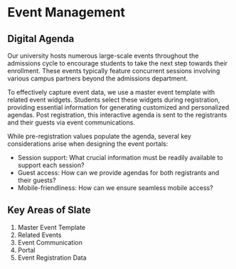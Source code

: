 # Event Management

## Digital Agenda

Our university hosts numerous large-scale events throughout the admissions cycle to encourage students to take the next step towards their enrollment. These events typically feature concurrent sessions involving various campus partners beyond the admissions department.

To effectively capture event data, we use a master event template with related event widgets. Students select these widgets during registration, providing essential information for generating customized and personalized agendas. Post registration, this interactive agenda is sent to the registrants and their guests via event communications.

While pre-registration values populate the agenda, several key considerations arise when designing the event portals:
* Session support: What crucial information must be readily available to support each session?
* Guest access: How can we provide agendas for both registrants and their guests?
* Mobile-friendliness: How can we ensure seamless mobile access?

## Key Areas of Slate
1. Master Event Template
2. Related Events
3. Event Communication
4. Portal
5. Event Registration Data


